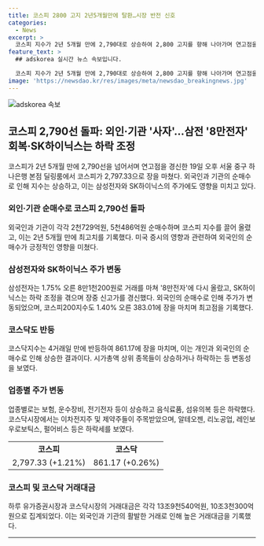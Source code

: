 ```yaml
---
title: 코스피 2800 고지 2년5개월만에 탈환…시장 반전 신호
categories:
  - News
excerpt: >
  코스피 지수가 2년 5개월 만에 2,790대로 상승하여 2,800 고지를 향해 나아가며 연고점을 경신했다. 외국인과 기관의 순매수로 인해 삼성전자와 SK하이닉스 등 대형주가 상승하고, 현대차는 사상 최고가를 경신했다. 이에 따라 코스닥지수도 반등하여 거래를 마쳤다. 외환시장에서는 달러 대비 원화 환율이 상승하며, 유가증권시장과 코스닥시장의 거래대금은 각각 13조9천540억원, 10조3천300억원으로 집계됐다.
feature_text: >
  ## adskorea 실시간 뉴스 속보입니다.

  코스피 지수가 2년 5개월 만에 2,790대로 상승하여 2,800 고지를 향해 나아가며 연고점을 경신했다. 외국인과 기관의 순매수로 인해 삼성전자와 SK하이닉스 등 대형주가 상승하고, 현대차는 사상 최고가를 경신했다. 이에 따라 코스닥지수도 반등하여 거래를 마쳤다. 외환시장에서는 달러 대비 원화 환율이 상승하며, 유가증권시장과 코스닥시장의 거래대금은 각각 13조9천540억원, 10조3천300억원으로 집계됐다.
image: 'https://newsdao.kr/res/images/meta/newsdao_breakingnews.jpg'
---
```


<p><img src="https://newsdao.kr/res/images/meta/newsdao_breakingnews.jpg" alt="adskorea 속보" /></p>

<h2 data-ke-size="size26">코스피 2,790선 돌파: 외인·기관 '사자'…삼전 '8만전자' 회복·SK하이닉스는 하락 조정</h2>

<p data-ke-size="size16">코스피가 2년 5개월 만에 2,790선을 넘어서며 연고점을 경신한 19일 오후 서울 중구 하나은행 본점 딜링룸에서 코스피가 2,797.33으로 장을 마쳤다. 외국인과 기관의 순매수로 인해 지수는 상승하고, 이는 삼성전자와 SK하이닉스의 주가에도 영향을 미치고 있다.</p>

<h3><b>외인·기관 순매수로 코스피 2,790선 돌파</b></h3>

<p data-ke-size="size16">외국인과 기관이 각각 2천729억원, 5천486억원 순매수하며 코스피 지수를 끌어 올렸고, 이는 2년 5개월 만에 최고치를 기록했다. 미국 증시의 영향과 관련하여 외국인의 순매수가 긍정적인 영향을 미쳤다.</p>

<h3><b>삼성전자와 SK하이닉스 주가 변동</b></h3>

<p data-ke-size="size16">삼성전자는 1.75% 오른 8만1천200원로 거래를 마쳐 '8만전자'에 다시 올랐고, SK하이닉스는 하락 조정을 겪으며 장중 신고가를 경신했다. 외국인의 순매수로 인해 주가가 변동되었으며, 코스피200지수도 1.40% 오른 383.01에 장을 마치며 최고점을 기록했다.</p>

<h3><b>코스닥도 반등</b></h3>

<p data-ke-size="size16">코스닥지수는 4거래일 만에 반등하여 861.17에 장을 마치며, 이는 개인과 외국인의 순매수로 인해 상승한 결과이다. 시가총액 상위 종목들이 상승하거나 하락하는 등 변동성을 보였다.</p>

<h3><b>업종별 주가 변동</b></h3>

<p data-ke-size="size16">업종별로는 보험, 운수장비, 전기전자 등이 상승하고 음식료품, 섬유의복 등은 하락했다. 코스닥시장에서는 이차전지주 및 제약주들이 주목받았으며, 알테오젠, 리노공업, 레인보우로보틱스, 펄어비스 등은 하락세를 보였다.</p>

<table>
  <tr>
    <td style="text-align: center; height: 17px;"><b>코스피</b></td>
    <td style="text-align: center; height: 17px;"><b>코스닥</b></td>
  </tr>
  <tr>
    <td style="text-align: center; height: 17px;">2,797.33 (+1.21%)</td>
    <td style="text-align: center; height: 17px;">861.17 (+0.26%)</td>
  </tr>
</table>

<h3><b>코스피 및 코스닥 거래대금</b></h3>

<p data-ke-size="size16">하루 유가증권시장과 코스닥시장의 거래대금은 각각 13조9천540억원, 10조3천300억원으로 집계되었다. 이는 외국인과 기관의 활발한 거래로 인해 높은 거래대금을 기록했다.</p>

<hr>

<p data-ke-size="size16">&nbsp;</p>

